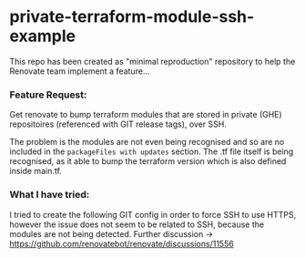 # private-terraform-module-ssh-example

This repo has been created as "minimal reproduction" repository to help the Renovate team implement a feature...

### Feature Request:
Get renovate to bump terraform modules that are stored in private (GHE) repositoires (referenced with GIT release tags), over SSH.

The problem is the modules are not even being recognised and so are no included in the `packageFiles with updates` section. The .tf file itself is being recognised, as it able to bump the terraform version which is also defined inside main.tf.

### What I have tried:
I tried to create the following GIT config in order to force SSH to use HTTPS, however the issue does not seem to be related to SSH, because the modules are not being detected.
Further discussion -> https://github.com/renovatebot/renovate/discussions/11556
